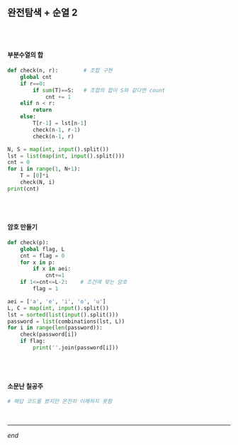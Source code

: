 ## 완전탐색 + 순열 2

<br>

<br>

#### 부분수열의 합

```python
def check(n, r):		# 조합 구현
    global cnt
    if r==0:
        if sum(T)==S:	# 조합의 합이 S와 같다면 count
            cnt += 1
    elif n < r:
        return
    else:
        T[r-1] = lst[n-1]
        check(n-1, r-1)
        check(n-1, r)

N, S = map(int, input().split())
lst = list(map(int, input().split()))
cnt = 0
for i in range(1, N+1):
    T = [0]*i
    check(N, i)
print(cnt)
```

<br>

<br>

#### 암호 만들기

```python
def check(p):
    global flag, L
    cnt = flag = 0
    for x in p:
        if x in aei:
            cnt+=1 
    if 1<=cnt<=L-2:    # 조건에 맞는 암호
        flag = 1

aei = ['a', 'e', 'i', 'o', 'u']
L, C = map(int, input().split())
lst = sorted(list(input().split()))
password = list(combinations(lst, L))
for i in range(len(password)):
    check(password[i])
    if flag:
        print(''.join(password[i]))
```

<br>

<br>

#### 소문난 칠공주

```python
# 해답 코드를 봤지만 온전히 이해하지 못함
```

<br>

---

*end*